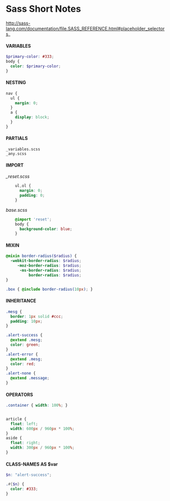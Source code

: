 
# Sass Short Notes

http://sass-lang.com/documentation/file.SASS_REFERENCE.html#placeholder_selectors_

#### VARIABLES

```scss
$primary-color: #333;
body {
  color: $primary-color;
}
```

#### NESTING

```scss
nav {
  ul {
    margin: 0;
  }
  a {
    display: block;
  }
}
```

#### PARTIALS

    _variables.scss
    _any.scss


#### IMPORT

 *_reset.scss*
  
```scss
    ul,ol {
      margin: 0;
      padding: 0;
    }
```

*base.scss*
 
```scss
    @import 'reset';
    body {
      background-color: blue;
    }
```

#### MIXIN

```scss
@mixin border-radius($radius) {
  -webkit-border-radius: $radius;
     -moz-border-radius: $radius;
      -ms-border-radius: $radius;
          border-radius: $radius;
}

.box { @include border-radius(10px); }
```

#### INHERITANCE

```scss
.mesg {
  border: 1px solid #ccc;
  padding: 10px; 
}

.alert-success {
  @extend .mesg;
  color: green;
}
.alert-error {
  @extend .mesg;
  color: red;
}
.alert-none {
  @extend .message;
}
```


#### OPERATORS

```scss
.container { width: 100%; }


article {
  float: left;
  width: 600px / 960px * 100%;
}
aside {
  float: right;
  width: 300px / 960px * 100%;
}
```


#### CLASS-NAMES AS $var

```scss
$n: "alert-success";

.#{$n} {
  color: #333;
}
```




